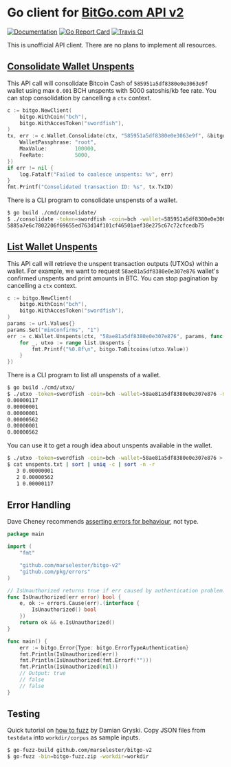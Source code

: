 # Go client for [BitGo.com API v2](https://www.bitgo.com/api/v2/)

[![Documentation](https://godoc.org/github.com/marselester/bitgo-v2?status.svg)](https://godoc.org/github.com/marselester/bitgo-v2)
[![Go Report Card](https://goreportcard.com/badge/github.com/marselester/bitgo-v2)](https://goreportcard.com/report/github.com/marselester/bitgo-v2)
[![Travis CI](https://travis-ci.org/marselester/bitgo-v2.png)](https://travis-ci.org/marselester/bitgo-v2)

This is unofficial API client. There are no plans to implement all resources.

## [Consolidate Wallet Unspents](https://www.bitgo.com/api/v2/#consolidate-wallet-unspents)

This API call will consolidate Bitcoin Cash of `585951a5df8380e0e3063e9f` wallet using max `0.001` BCH unspents
with 5000 satoshis/kb fee rate. You can stop consolidation by cancelling a `ctx` context.

```go
c := bitgo.NewClient(
	bitgo.WithCoin("bch"),
	bitgo.WithAccesToken("swordfish"),
)
tx, err := c.Wallet.Consolidate(ctx, "585951a5df8380e0e3063e9f", &bitgo.WalletConsolidateParams{
	WalletPassphrase: "root",
	MaxValue:         100000,
	FeeRate:          5000,
})
if err != nil {
	log.Fatalf("Failed to coalesce unspents: %v", err)
}
fmt.Printf("Consolidated transaction ID: %s", tx.TxID)
```

There is a CLI program to consolidate unspensts of a wallet.

```sh
$ go build ./cmd/consolidate/
$ ./consolidate -token=swordfish -coin=bch -wallet=585951a5df8380e0e3063e9f -passphrase=root -max-value=0.001 -fee-rate=5000
5885a7e6c7802206f69655ed763d14f101cf46501aef38e275c67c72cfcedb75
```

## [List Wallet Unspents](https://www.bitgo.com/api/v2/#list-wallet-unspents)

This API call will retrieve the unspent transaction outputs (UTXOs) within a wallet.
For example, we want to request `58ae81a5df8380e0e307e876` wallet's confirmed unspents and
print amounts in BTC. You can stop pagination by cancelling a `ctx` context.

```go
c := bitgo.NewClient(
	bitgo.WithCoin("bch"),
	bitgo.WithAccesToken("swordfish"),
)
params := url.Values{}
params.Set("minConfirms", "1")
err := c.Wallet.Unspents(ctx, "58ae81a5df8380e0e307e876", params, func(list *bitgo.UnspentList) {
	for _, utxo := range list.Unspents {
		fmt.Printf("%0.8f\n", bitgo.ToBitcoins(utxo.Value))
	}
})
```

There is a CLI program to list all unspensts of a wallet.

```sh
$ go build ./cmd/utxo/
$ ./utxo -token=swordfish -coin=bch -wallet=58ae81a5df8380e0e307e876 -min-confirms=1
0.00000117
0.00000001
0.00000001
0.00000562
0.00000001
0.00000562
```

You can use it to get a rough idea about unspents available in the wallet.

```sh
$ ./utxo -token=swordfish -coin=bch -wallet=58ae81a5df8380e0e307e876 > unspents.txt
$ cat unspents.txt | sort | uniq -c | sort -n -r
   3 0.00000001
   2 0.00000562
   1 0.00000117
```

## Error Handling

Dave Cheney recommends
[asserting errors for behaviour](https://dave.cheney.net/2016/04/27/dont-just-check-errors-handle-them-gracefully), not type.

```go
package main

import (
	"fmt"

	"github.com/marselester/bitgo-v2"
	"github.com/pkg/errors"
)

// IsUnauthorized returns true if err caused by authentication problem.
func IsUnauthorized(err error) bool {
	e, ok := errors.Cause(err).(interface {
		IsUnauthorized() bool
	})
	return ok && e.IsUnauthorized()
}

func main() {
	err := bitgo.Error{Type: bitgo.ErrorTypeAuthentication}
	fmt.Println(IsUnauthorized(err))
	fmt.Println(IsUnauthorized(fmt.Errorf("")))
	fmt.Println(IsUnauthorized(nil))
	// Output: true
	// false
	// false
}
```

## Testing

Quick tutorial on [how to fuzz](https://medium.com/@dgryski/go-fuzz-github-com-arolek-ase-3c74d5a3150c) by Damian Gryski.
Copy JSON files from `testdata` into `workdir/corpus` as sample inputs.

```sh
$ go-fuzz-build github.com/marselester/bitgo-v2
$ go-fuzz -bin=bitgo-fuzz.zip -workdir=workdir
```
